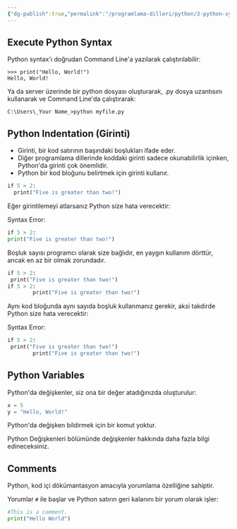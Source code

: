 ```yaml
---
{"dg-publish":true,"permalink":"/programlama-dilleri/python/3-python-syntax/"}
---
```



## Execute Python Syntax

Python syntax'ı doğrudan Command Line'a yazılarak çalıştırılabilir:

```
>>> print("Hello, World!")  
Hello, World!
```

Ya da server üzerinde bir python dosyası oluşturarak, .py dosya uzantısını kullanarak ve Command Line'da çalıştırarak:

```
C:\Users\_Your Name_>python myfile.py
```


## Python Indentation (Girinti)

* Girinti, bir kod satırının başındaki boşlukları ifade eder.
* Diğer programlama dillerinde koddaki girinti sadece okunabilirlik içinken, Python'da girinti çok önemlidir.
* Python bir kod bloğunu belirtmek için girinti kullanır.

```python
if 5 > 2:  
  print("Five is greater than two!")
```

Eğer girintilemeyi atlarsanız Python size hata verecektir:

Syntax Error:

```python
if 5 > 2:  
print("Five is greater than two!")
```

Boşluk sayısı programcı olarak size bağlıdır, en yaygın kullanım dörttür, ancak en az bir olmak zorundadır.

```python
if 5 > 2:  
 print("Five is greater than two!")   
if 5 > 2:  
        print("Five is greater than two!")
```

Aynı kod bloğunda aynı sayıda boşluk kullanmanız gerekir, aksi takdirde Python size hata verecektir:

Syntax Error:

```python
if 5 > 2:  
 print("Five is greater than two!")  
        print("Five is greater than two!")
```


## Python Variables

Python'da değişkenler, siz ona bir değer atadığınızda oluşturulur:

```python
x = 5 
y = "Hello, World!"
```

Python'da değişken bildirmek için bir komut yoktur.

Python Değişkenleri bölümünde değişkenler hakkında daha fazla bilgi edineceksiniz.


## Comments

Python, kod içi dökümantasyon amacıyla yorumlama özelliğine sahiptir.

Yorumlar `#` ile başlar ve Python satırın geri kalanını bir yorum olarak işler:

```python
#This is a comment.
print("Hello World")
```

